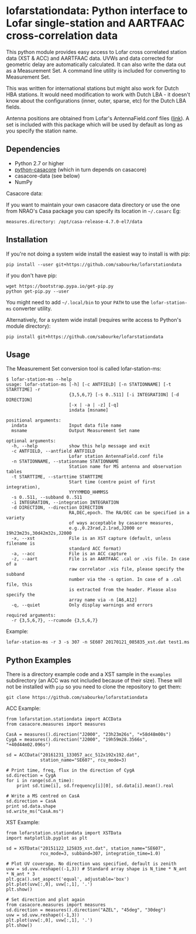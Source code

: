 lofarstationdata: Python interface to Lofar single-station and AARTFAAC cross-correlation data
==============================================================================================

This python module provides easy access to Lofar cross correlated station
data (XST & ACC) and AARTFAAC data. UVWs and data corrected for geometric
delay are automatically calculated. It can also write the data out as a
Measurement Set. A command line utility is included for converting to
Measurement Set.

This was written for international stations but might also work for Dutch
HBA stations. It would need modification to work with Dutch LBA -
it doesn't know about the configurations (inner, outer, sparse, etc) for
the Dutch LBA fields.

Antenna positions are obtained from Lofar's AntennaField.conf files
([link](https://svn.astron.nl/LOFAR/trunk/MAC/Deployment/data/StaticMetaData/AntennaFields/)).
A set is included with this package which will be used by default as
long as you specify the station name.

Dependencies
------------

* Python 2.7 or higher
* [python-casacore](https://github.com/casacore/python-casacore) (which in turn depends on casacore)
* casacore-data (see below)
* NumPy

Casacore data:

If you want to maintain your own casacore data directory or use the one
from NRAO's Casa package you can specify its location in ```~/.casarc```
Eg:

    measures.directory: /opt/casa-release-4.7.0-el7/data

Installation
------------

If you're not doing a system wide install the easiest way to install
is with pip:

    pip install --user git+https://github.com/sabourke/lofarstationdata

if you don't have pip:

    wget https://bootstrap.pypa.io/get-pip.py
    python get-pip.py --user

You might need to add ```~/.local/bin``` to your ```PATH``` to use the ```lofar-station-ms```
converter utility.

Alternatively, for a system wide install (requires write access to Python's module directory):

    pip install git+https://github.com/sabourke/lofarstationdata

Usage
-----

The Measurement Set conversion tool is called lofar-station-ms:

    $ lofar-station-ms --help
    usage: lofar-station-ms [-h] [-c ANTFIELD] [-n STATIONNAME] [-t STARTTIME] -r
                            {3,5,6,7} [-s 0..511] [-i INTEGRATION] [-d DIRECTION]
                            [-x | -a | -z] [-q]
                            indata [msname]
    
    positional arguments:
      indata                Input data file name
      msname                Output Measurement Set name
    
    optional arguments:
      -h, --help            show this help message and exit
      -c ANTFIELD, --antfield ANTFIELD
                            Lofar station AntennaField.conf file
      -n STATIONNAME, --stationname STATIONNAME
                            Station name for MS antenna and observation tables
      -t STARTTIME, --starttime STARTTIME
                            Start time (centre point of first integration),
                            YYYYMMDD_HHMMSS
      -s 0..511, --subband 0..511
      -i INTEGRATION, --integration INTEGRATION
      -d DIRECTION, --direction DIRECTION
                            RA,DEC,epoch. The RA/DEC can be specified in a variety
                            of ways acceptable by casacore measures,
                            e.g.,0.23rad,2.1rad,J2000 or 19h23m23s,30d42m32s,J2000
      -x, --xst             File is an XST capture (default, unless filename is
                            standard ACC format)
      -a, --acc             File is an ACC capture
      -z, --aart            File is an AARTFAAC .cal or .vis file. In case of a
                            raw correlator .vis file, please specify the subband
                            number via the -s option. In case of a .cal file, this
                            is extracted from the header. Please also specify the
                            array name via -n [A6,A12]
      -q, --quiet           Only display warnings and errors
    
    required arguments:
      -r {3,5,6,7}, --rcumode {3,5,6,7}

Example:

    lofar-station-ms -r 3 -s 307 -n SE607 20170121_085835_xst.dat test1.ms

Python Examples
---------------

There is a directory example code and a XST sample in the ```examples```
subdirectory (an ACC was not included because of their size). These will
not be installed with ```pip``` so you need to clone the repository to
get them:

    git clone https://github.com/sabourke/lofarstationdata

ACC Example:

    from lofarstation.stationdata import ACCData
    from casacore.measures import measures
    
    CasA = measures().direction("J2000", "23h23m26s", "+58d48m00s")
    CygA = measures().direction("J2000", "19h59m28.3566s", "+40d44m02.096s")
    
    sd = ACCData("20161231_133057_acc_512x192x192.dat",
                 station_name="SE607", rcu_mode=3)
    
    # Print time, freq, flux in the direction of CygA
    sd.direction = CygA
    for i in range(sd.n_time):
        print sd.time[i], sd.frequency[i][0], sd.data[i].mean().real
    
    # Write a MS centred on CasA
    sd.direction = CasA
    print sd.data.shape
    sd.write_ms("CasA.ms")
    
XST Example:

    from lofarstation.stationdata import XSTData
    import matplotlib.pyplot as plt
    
    sd = XSTData("20151122_125835_xst.dat", station_name="SE607",
                 rcu_mode=3, subband=307, integration_time=1.0)
    
    # Plot UV coverage. No direction was specified, default is zenith
    uvw = sd.uvw.reshape((-1,3)) # Standard array shape is N_time * N_ant * N_ant * 3
    plt.gca().set_aspect('equal', adjustable='box')
    plt.plot(uvw[:,0], uvw[:,1], '.')
    plt.show()
    
    # Set direction and plot again
    from casacore.measures import measures
    sd.direction = measures().direction("AZEL", "45deg", "30deg")
    uvw = sd.uvw.reshape((-1,3))
    plt.plot(uvw[:,0], uvw[:,1], '.')
    plt.show()
